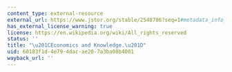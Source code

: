 ```yaml
---
content_type: external-resource
external_url: https://www.jstor.org/stable/2548786?seq=1#metadata_info_tab_contents
has_external_license_warning: true
license: https://en.wikipedia.org/wiki/All_rights_reserved
status: ''
title: "\u201CEconomics and Knowledge.\u201D"
uid: 60183f1d-4e79-4dac-ae20-7a3ba08b4001
wayback_url: ''
---
```

